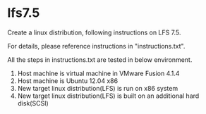 lfs7.5
======

Create a linux distribution, following instructions on LFS 7.5.

For details, please reference instructions in "instructions.txt".

All the steps in instructions.txt are tested in below environment.
1. Host machine is virtual machine in VMware Fusion 4.1.4
2. Host machine is Ubuntu 12.04 x86
3. New target linux distribution(LFS) is run on x86 system
4. New target linux distribution(LFS) is built on an additional hard disk(SCSI)
